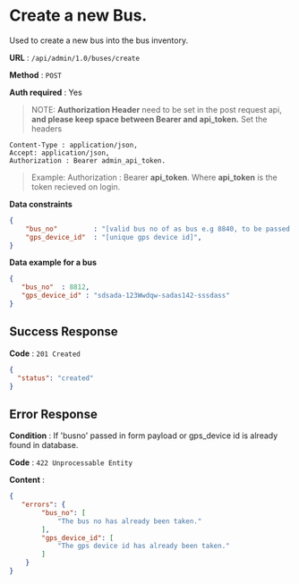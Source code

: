# Create a new Bus.

Used to create a new bus into the bus inventory.

**URL** : `/api/admin/1.0/buses/create`

**Method** : `POST`

**Auth required** : Yes
>NOTE: **Authorization Header** need to be set in the post request api, **and please keep space between Bearer and api_token.**
>Set the headers 
```
Content-Type : application/json,
Accept: application/json,
Authorization : Bearer admin_api_token.

```
>Example:  Authorization : Bearer **api_token**.
>Where **api_token** is the token recieved on login.

**Data constraints**

```json
{
    "bus_no" 		 : "[valid bus no of as bus e.g 8840, to be passed as form payload]",
    "gps_device_id"  : "[unique gps device id]",
}
```

**Data example for a bus**

```json
{
   "bus_no"  : 8812,
   "gps_device_id" : "sdsada-123Wwdqw-sadas142-sssdass"
}
```

## Success Response

**Code** : `201 Created`
```json
{
  "status": "created"
}
```
## Error Response

**Condition** : If 'busno'  passed in form payload or gps_device id is  already found in database.

**Code** : `422 Unprocessable Entity`

**Content** :

```json
{
   "errors": {
        "bus_no": [
            "The bus no has already been taken."
        ],
        "gps_device_id": [
            "The gps device id has already been taken."
        ]
    }
}
```